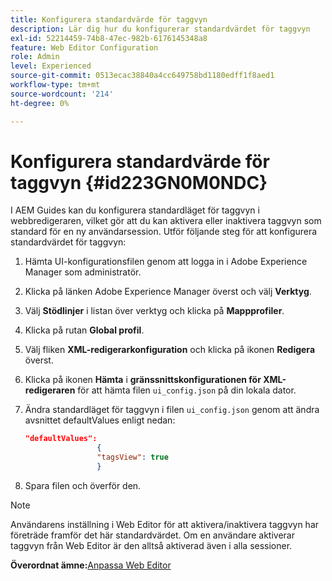 ```yaml
---
title: Konfigurera standardvärde för taggvyn
description: Lär dig hur du konfigurerar standardvärdet för taggvyn
exl-id: 52214459-74b8-47ec-982b-6176145348a8
feature: Web Editor Configuration
role: Admin
level: Experienced
source-git-commit: 0513ecac38840a4cc649758bd1180edff1f8aed1
workflow-type: tm+mt
source-wordcount: '214'
ht-degree: 0%

---
```


# Konfigurera standardvärde för taggvyn {#id223GN0M0NDC}

I AEM Guides kan du konfigurera standardläget för taggvyn i webbredigeraren, vilket gör att du kan aktivera eller inaktivera taggvyn som standard för en ny användarsession. Utför följande steg för att konfigurera standardvärdet för taggvyn:

1. Hämta UI-konfigurationsfilen genom att logga in i Adobe Experience Manager som administratör.
1. Klicka på länken Adobe Experience Manager överst och välj **Verktyg**.
1. Välj **Stödlinjer** i listan över verktyg och klicka på **Mappprofiler**.
1. Klicka på rutan **Global profil**.
1. Välj fliken **XML-redigerarkonfiguration** och klicka på ikonen **Redigera** överst.
1. Klicka på ikonen **Hämta** i **gränssnittskonfigurationen för XML-redigeraren** för att hämta filen `ui_config.json` på din lokala dator.
1. Ändra standardläget för taggvyn i filen `ui_config.json` genom att ändra avsnittet defaultValues enligt nedan:

   ```json
   "defaultValues":
                   {
                   "tagsView": true
                   }
   ```

1. Spara filen och överför den.

>[!NOTE]
>
> Användarens inställning i Web Editor för att aktivera/inaktivera taggvyn har företräde framför det här standardvärdet. Om en användare aktiverar taggvyn från Web Editor är den alltså aktiverad även i alla sessioner.

**Överordnat ämne:**&#x200B;[ Anpassa Web Editor](conf-web-editor.md)
